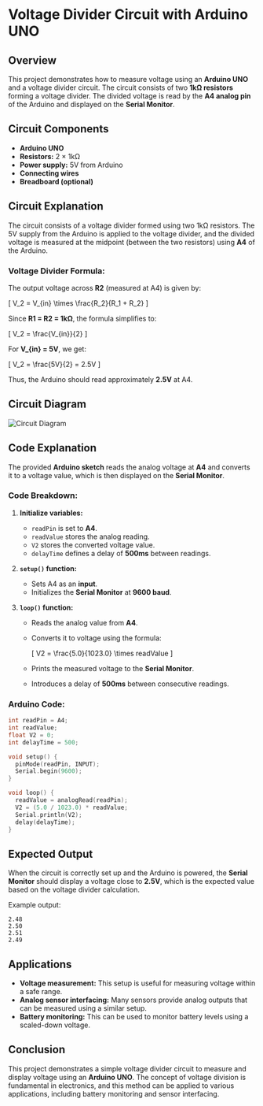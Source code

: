 # Voltage Divider Circuit with Arduino UNO

## Overview
This project demonstrates how to measure voltage using an **Arduino UNO** and a voltage divider circuit. The circuit consists of two **1kΩ resistors** forming a voltage divider. The divided voltage is read by the **A4 analog pin** of the Arduino and displayed on the **Serial Monitor**.

## Circuit Components
- **Arduino UNO**
- **Resistors:** 2 × 1kΩ
- **Power supply:** 5V from Arduino
- **Connecting wires**
- **Breadboard (optional)**

## Circuit Explanation
The circuit consists of a voltage divider formed using two 1kΩ resistors. The 5V supply from the Arduino is applied to the voltage divider, and the divided voltage is measured at the midpoint (between the two resistors) using **A4** of the Arduino.

### Voltage Divider Formula:
The output voltage across **R2** (measured at A4) is given by:

\[ V_2 = V_{in} \times \frac{R_2}{R_1 + R_2} \]

Since **R1 = R2 = 1kΩ**, the formula simplifies to:

\[ V_2 = \frac{V_{in}}{2} \]

For **V_{in} = 5V**, we get:

\[ V_2 = \frac{5V}{2} = 2.5V \]

Thus, the Arduino should read approximately **2.5V** at A4.

## Circuit Diagram
![Circuit Diagram](image.png)

## Code Explanation
The provided **Arduino sketch** reads the analog voltage at **A4** and converts it to a voltage value, which is then displayed on the **Serial Monitor**.

### Code Breakdown:
1. **Initialize variables:**
   - `readPin` is set to **A4**.
   - `readValue` stores the analog reading.
   - `V2` stores the converted voltage value.
   - `delayTime` defines a delay of **500ms** between readings.

2. **`setup()` function:**
   - Sets A4 as an **input**.
   - Initializes the **Serial Monitor** at **9600 baud**.

3. **`loop()` function:**
   - Reads the analog value from **A4**.
   - Converts it to voltage using the formula:
     
     \[ V2 = \frac{5.0}{1023.0} \times readValue \]
     
   - Prints the measured voltage to the **Serial Monitor**.
   - Introduces a delay of **500ms** between consecutive readings.

### Arduino Code:
```cpp
int readPin = A4;
int readValue;
float V2 = 0;
int delayTime = 500;

void setup() {
  pinMode(readPin, INPUT);
  Serial.begin(9600);
}

void loop() {
  readValue = analogRead(readPin);
  V2 = (5.0 / 1023.0) * readValue;
  Serial.println(V2);
  delay(delayTime);
}
```

## Expected Output
When the circuit is correctly set up and the Arduino is powered, the **Serial Monitor** should display a voltage close to **2.5V**, which is the expected value based on the voltage divider calculation.

Example output:
```
2.48
2.50
2.51
2.49
```

## Applications
- **Voltage measurement:** This setup is useful for measuring voltage within a safe range.
- **Analog sensor interfacing:** Many sensors provide analog outputs that can be measured using a similar setup.
- **Battery monitoring:** This can be used to monitor battery levels using a scaled-down voltage.

## Conclusion
This project demonstrates a simple voltage divider circuit to measure and display voltage using an **Arduino UNO**. The concept of voltage division is fundamental in electronics, and this method can be applied to various applications, including battery monitoring and sensor interfacing.

